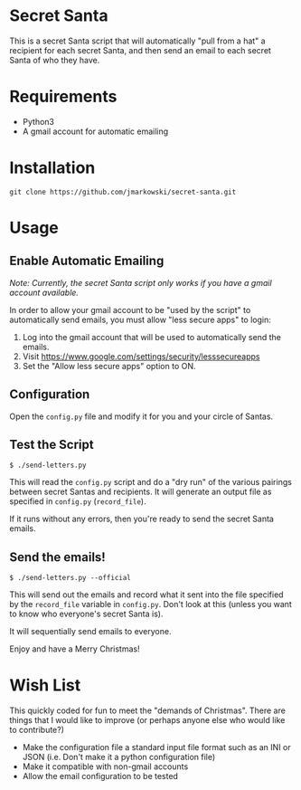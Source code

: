 # Secret Santa

This is a secret Santa script that will automatically "pull from a hat" a
recipient for each secret Santa, and then send an email to each secret Santa of
who they have.


# Requirements

*  Python3
*  A gmail account for automatic emailing


# Installation

```
git clone https://github.com/jmarkowski/secret-santa.git
```


# Usage

## Enable Automatic Emailing

*Note: Currently, the secret Santa script only works if you have a gmail account
available.*

In order to allow your gmail account to be "used by the script" to automatically
send emails, you must allow "less secure apps" to login:

1.  Log into the gmail account that will be used to automatically send the
emails.
2.  Visit https://www.google.com/settings/security/lesssecureapps
3.  Set the "Allow less secure apps" option to ON.


## Configuration

Open the `config.py` file and modify it for you and your circle of Santas.


## Test the Script

```
$ ./send-letters.py
```

This will read the `config.py` script and do a "dry run" of the various
pairings between secret Santas and recipients. It will generate an output file
as specified in `config.py` (`record_file`).

If it runs without any errors, then you're ready to send the secret Santa
emails.


## Send the emails!

```
$ ./send-letters.py --official
```

This will send out the emails and record what it sent into the file specified by
the `record_file` variable in `config.py`. Don't look at this (unless you want
to know who everyone's secret Santa is).

It will sequentially send emails to everyone.

Enjoy and have a Merry Christmas!


# Wish List

This quickly coded for fun to meet the "demands of Christmas". There are things
that I would like to improve (or perhaps anyone else who would like to
contribute?)

*  Make the configuration file a standard input file format such as an INI or
   JSON (i.e. Don't make it a python configuration file)
*  Make it compatible with non-gmail accounts
*  Allow the email configuration to be tested

